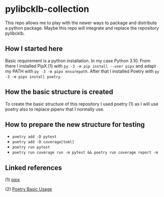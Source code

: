 # pylibcklb-collection

This repo allows me to play with the newer ways to package and distribute a python package.
Maybe this repo will integrate and replace the repository pylibcklb.

## How I started here
Basic requirement is a python installation. In my case Python 3.10. From there I installed PipX (1) 
with ``py -3 -m pip install --user pipx`` and adapt my PATH with ``py -3 -m pipx ensurepath``. After that I installed Poetry 
with ``py -3 -m pipx install poetry``.

## How the basic structure is created
To create the basic structure of this repository I used poetry (1) as I will use poetry also to replace
pipenv that I normally use.

## How to prepare the new structure for testing
- ``poetry add -D pytest``
- ``poetry add -D coverage[toml]``
- ``poetry run pytest``
- ``poetry run coverage run -m pytest && poetry run coverage report -m``
## Linked references
(1) [pipx](https://github.com/pypa/pipx)

(2) [Poetry Basic Usage](https://python-poetry.org/docs/basic-usage/)
